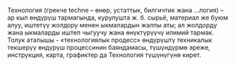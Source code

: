 Технология (грекче techne – өнөр, устаттык, билгичтик жана ...логия) – 
ар кыл өндүрүш тармагында, курулушта ж. б. сырьё, материал же буюм алуу,
иштетүү жолдору менен ыкмалардын жалпы аты; ал жолдорду жана ыкмаларды
иштеп чыгуучу жана өнүктүрүүчү илимий тармак. 
Толук аталышы - «технологиялык продесс» өндүрүштү 
техникалык текшерүү өндүрүш процессинин баяндамасы,
түшүндүрмө эреже, инструкция, карта, графиктер да Технология түшүнүгүнө кирет.
